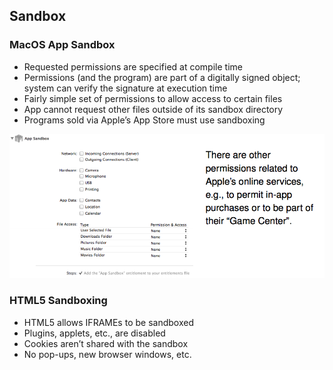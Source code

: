 ## Sandbox
### MacOS App Sandbox
* Requested permissions are specified at compile time
* Permissions (and the program) are part of a digitally signed object; system can verify the signature at execution time
* Fairly simple set of permissions to allow access to certain files
* App cannot request other files outside of its sandbox directory
* Programs sold via Apple’s App Store must use sandboxing

![mac_sandbox](images/mac_sandbox.png)

### HTML5 Sandboxing
* HTML5 allows IFRAMEs to be sandboxed
* Plugins, applets, etc., are disabled
* Cookies aren’t shared with the sandbox
* No pop-ups, new browser windows, etc.